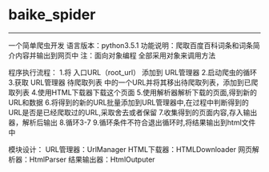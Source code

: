 # baike_spider 
-----
 一个简单爬虫开发
 语言版本：python3.5.1
 功能说明：爬取百度百科词条和词条简介内容并输出到网页中
 注：面向对象编程 全部采用对象来调用方法
 
 程序执行流程：
    1.将 入口URL（root_url） 添加到 URL管理器
    2.启动爬虫的循环
    3.获取 URL管理器 待爬取列表 中的一个URL并将其移出待爬取列表，添加到已爬取列表
    4.使用HTML下载器下载这个页面
    5.使用解析器解析下载的页面,得到新的URL和数据
    6.将得到的新的URL批量添加到URL管理器中,在过程中判断得到的URL是否是已经爬取过的URL,采取舍去或者保留
    7.收集得到的页面内容,存入输出器，解析后输出
    8.循环3-7
    9.循环条件不符合退出循环时,将结果输出到html文件中

 模块设计：
 URL管理器：UrlManager
 HTML下载器：HTMLDownloader
 网页解析器：HtmlParser
 结果输出器：HtmlOutputer
